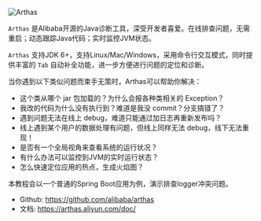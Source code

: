 ![Arthas](https://arthas.aliyun.com/doc/_images/arthas.png)

`Arthas` 是Alibaba开源的Java诊断工具，深受开发者喜爱。在线排查问题，无需重启；动态跟踪Java代码；实时监控JVM状态。

`Arthas` 支持JDK 6+，支持Linux/Mac/Windows，采用命令行交互模式，同时提供丰富的 `Tab` 自动补全功能，进一步方便进行问题的定位和诊断。

当你遇到以下类似问题而束手无策时，Arthas可以帮助你解决：

- 这个类从哪个 jar 包加载的？为什么会报各种类相关的 Exception？
- 我改的代码为什么没有执行到？难道是我没 commit？分支搞错了？
- 遇到问题无法在线上 debug，难道只能通过加日志再重新发布吗？
- 线上遇到某个用户的数据处理有问题，但线上同样无法 debug，线下无法重现！
- 是否有一个全局视角来查看系统的运行状况？
- 有什么办法可以监控到JVM的实时运行状态？
- 怎么快速定位应用的热点，生成火焰图？

本教程会以一个普通的Spring Boot应用为例，演示排查logger冲突问题。

- Github: https://github.com/alibaba/arthas
- 文档: https://arthas.aliyun.com/doc/
